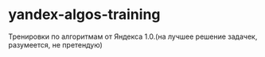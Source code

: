 # yandex-algos-training
Тренировки по алгоритмам от Яндекса 1.0.(на лучшее решение задачек, разумеется, не претендую)
